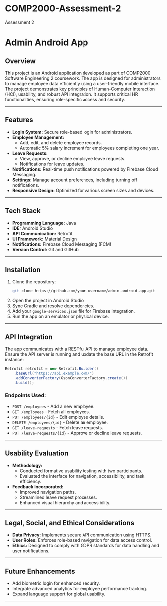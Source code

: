 # COMP2000-Assessment-2
Assessment 2
 # Admin Android App

## Overview
This project is an Android application developed as part of COMP2000 Software Engineering 2 coursework. The app is designed for administrators to manage employee data efficiently using a user-friendly mobile interface. The project demonstrates key principles of Human-Computer Interaction (HCI), usability, and robust API integration. It supports critical HR functionalities, ensuring role-specific access and security.

---

## Features
- **Login System:** Secure role-based login for administrators.
- **Employee Management:**
  - Add, edit, and delete employee records.
  - Automatic 5% salary increment for employees completing one year.
- **Leave Requests:**
  - View, approve, or decline employee leave requests.
  - Notifications for leave updates.
- **Notifications:** Real-time push notifications powered by Firebase Cloud Messaging.
- **Settings:** Manage account preferences, including turning off notifications.
- **Responsive Design:** Optimized for various screen sizes and devices.

---

## Tech Stack
- **Programming Language:** Java
- **IDE:** Android Studio
- **API Communication:** Retrofit
- **UI Framework:** Material Design
- **Notifications:** Firebase Cloud Messaging (FCM)
- **Version Control:** Git and GitHub

---

## Installation
1. Clone the repository:
   ```bash
   git clone https://github.com/your-username/admin-android-app.git
   ```
2. Open the project in Android Studio.
3. Sync Gradle and resolve dependencies.
4. Add your `google-services.json` file for Firebase integration.
5. Run the app on an emulator or physical device.

---

## API Integration
The app communicates with a RESTful API to manage employee data. Ensure the API server is running and update the base URL in the Retrofit instance:
```java
Retrofit retrofit = new Retrofit.Builder()
    .baseUrl("https://api.example.com/")
    .addConverterFactory(GsonConverterFactory.create())
    .build();
```

### Endpoints Used:
- `POST /employees` - Add a new employee.
- `GET /employees` - Fetch all employees.
- `PUT /employees/{id}` - Edit employee details.
- `DELETE /employees/{id}` - Delete an employee.
- `GET /leave-requests` - Fetch leave requests.
- `PUT /leave-requests/{id}` - Approve or decline leave requests.

---

## Usability Evaluation
- **Methodology:**
  - Conducted formative usability testing with two participants.
  - Evaluated the interface for navigation, accessibility, and task efficiency.
- **Feedback Incorporated:**
  - Improved navigation paths.
  - Streamlined leave request processes.
  - Enhanced visual hierarchy and accessibility.

---

## Legal, Social, and Ethical Considerations
- **Data Privacy:** Implements secure API communication using HTTPS.
- **User Roles:** Enforces role-based navigation for data access control.
- **Ethics:** Designed to comply with GDPR standards for data handling and user notifications.

---

## Future Enhancements
- Add biometric login for enhanced security.
- Integrate advanced analytics for employee performance tracking.
- Expand language support for global usability.

---
